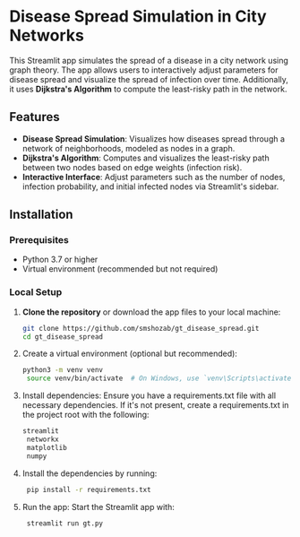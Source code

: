 # Disease Spread Simulation in City Networks

This Streamlit app simulates the spread of a disease in a city network using graph theory. The app allows users to interactively adjust parameters for disease spread and visualize the spread of infection over time. Additionally, it uses **Dijkstra's Algorithm** to compute the least-risky path in the network.

## Features

- **Disease Spread Simulation**: Visualizes how diseases spread through a network of neighborhoods, modeled as nodes in a graph.
- **Dijkstra's Algorithm**: Computes and visualizes the least-risky path between two nodes based on edge weights (infection risk).
- **Interactive Interface**: Adjust parameters such as the number of nodes, infection probability, and initial infected nodes via Streamlit's sidebar.

## Installation

### Prerequisites

- Python 3.7 or higher
- Virtual environment (recommended but not required)

### Local Setup

1. **Clone the repository** or download the app files to your local machine:
   ```bash
   git clone https://github.com/smshozab/gt_disease_spread.git
   cd gt_disease_spread
2. Create a virtual environment (optional but recommended):
   ```bash
   python3 -m venv venv
    source venv/bin/activate  # On Windows, use `venv\Scripts\activate`
3. Install dependencies: Ensure you have a requirements.txt file with all necessary dependencies. If it's not present, create a requirements.txt in the project root with the following:
   ```bash
   streamlit
    networkx
    matplotlib
    numpy
4. Install the dependencies by running:
   ```bash
    pip install -r requirements.txt

5. Run the app: Start the Streamlit app with:
   ```bash
    streamlit run gt.py
